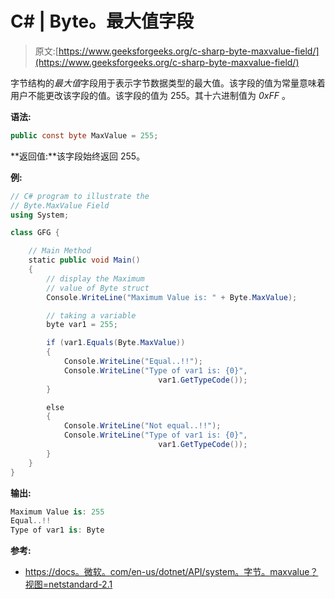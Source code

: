 # C# | Byte。最大值字段

> 原文:[https://www.geeksforgeeks.org/c-sharp-byte-maxvalue-field/](https://www.geeksforgeeks.org/c-sharp-byte-maxvalue-field/)

字节结构的*最大值*字段用于表示字节数据类型的最大值。该字段的值为常量意味着用户不能更改该字段的值。该字段的值为 255。其十六进制值为 *0xFF* 。

**语法:**

```cs
public const byte MaxValue = 255;
```

**返回值:**该字段始终返回 255。

**例:**

```cs
// C# program to illustrate the
// Byte.MaxValue Field
using System;

class GFG {

    // Main Method
    static public void Main()
    {
        // display the Maximum
        // value of Byte struct
        Console.WriteLine("Maximum Value is: " + Byte.MaxValue);

        // taking a variable
        byte var1 = 255;

        if (var1.Equals(Byte.MaxValue)) 
        {
            Console.WriteLine("Equal..!!");
            Console.WriteLine("Type of var1 is: {0}",
                                 var1.GetTypeCode());
        }

        else 
        {
            Console.WriteLine("Not equal..!!");
            Console.WriteLine("Type of var1 is: {0}",
                                 var1.GetTypeCode());
        }
    }
}
```

**输出:**

```cs
Maximum Value is: 255
Equal..!!
Type of var1 is: Byte

```

**参考:**

*   [https://docs。微软。com/en-us/dotnet/API/system。字节。maxvalue？视图=netstandard-2.1](https://docs.microsoft.com/en-us/dotnet/api/system.byte.maxvalue?view=netstandard-2.1)